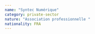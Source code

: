 ```yaml
---
name: "Syntec Numérique"
category: private-sector
nature: "Association professionnelle "
nationality: FRA
---
```

